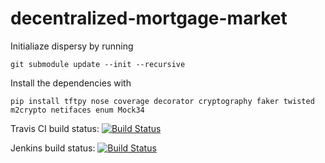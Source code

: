 # decentralized-mortgage-market

Initialiaze dispersy by running

`git submodule update --init --recursive`

Install the dependencies with

`pip install tftpy nose coverage decorator cryptography faker twisted m2crypto netifaces enum Mock34`


Travis CI build status: [![Build Status](https://travis-ci.org/Jumba/decentralized-mortgage-market.svg?branch=master)](https://travis-ci.org/Jumba/decentralized-mortgage-market)


Jenkins build status: [![Build Status](https://jenkins.tribler.org/job/pers/job/bep_market_v3/badge/icon)](https://jenkins.tribler.org/job/pers/job/bep_market_v3/)
